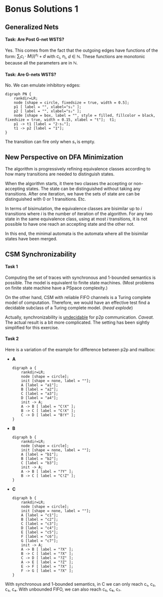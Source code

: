 # Bonus Solutions 1

## Generalized Nets

#### Task: Are Post G-net WSTS?

Yes.
This comes from the fact that the outgoing edges have functions of the form: $∑_i c_i⋅M(i)^{n_i} + d$ with $c_i$, $n_i$, $d$ ∈ ℕ.
These functions are monotonic because all the parameters are in ℕ.

#### Task: Are G-nets WSTS?

No.
We can emulate inhibitory edges:
```graphviz
digraph PN {
	rankdir=LR;
    node [shape = circle, fixedsize = true, width = 0.5];
    p1 [ label = "", xlabel="s₁" ];
    p2 [ label = "", xlabel="s₂" ];
    node [shape = box, label = "", style = filled, fillcolor = black, fixedsize = true, width = 0.15, xlabel = "t"];  t1;
    p1 -> t1 [label = "2⋅s₁"];
    t1 -> p2 [label = "1"];
}
```

The transition can fire only when $s₁$ is empty.


## New Perspective on DFA Minimization

The algorithm is progressively refining equivalence classes according to how many transitions are needed to distinguish states.

When the algorithm starts, it there two classes the accepting or non-accepting states.
The state can be distinguished without taking any transitions.
After one iteration, we have the sets of state are can be distinguished with 0 or 1 transitions.
Etc.

In terms of bisimulation, the equivalence classes are bisimilar up to $i$ transitions where $i$ is the number of iteration of the algorithm.
For any two state in the same equivalence class, using at most $i$ transitions, it is not possible to have one reach an accepting state and the other not.

In this end, the minimal automata is the automata where all the bisimilar states have been merged.


## CSM Synchronizability

#### Task 1

Computing the set of traces with synchronous and 1-bounded semantics is possible.
The model is equivalent to finite state machines.
(Most problems on finite state machine have a PSpace complexity.)

On the other hand, CSM with reliable FIFO channels is a Turing complete model of computation.
Therefore, we would have an effective test find a decidable subclass of a Turing complete model.
(*head explode*)

Actually, synchronizability is [undecidable](https://arxiv.org/abs/1702.07213) for p2p communication.
_Caveat._ The actual result is a bit more complicated.
The setting has been sightly simplified for this exercise.

#### Task 2

Here is a variation of the example for difference between p2p and mailbox:

* **A**
    ```graphviz
    digraph a {
        rankdir=LR;
        node [shape = circle];
        init [shape = none, label = ""];
        A [label = "a1"];
        B [label = "a2"];
        C [label = "a3"];
        D [label = "a4"];
        init -> A;
        A -> B [ label = "C!X" ];
        B -> C [ label = "C!X" ];
        C -> D [ label = "B!Y" ];
    }
    ```
* **B**
    ```graphviz
    digraph b {
        rankdir=LR;
        node [shape = circle];
        init [shape = none, label = ""];
        A [label = "b1"];
        B [label = "b2"];
        C [label = "b3"];
        init -> A;
        A -> B [ label = "?Y" ];
        B -> C [ label = "C!Z" ];
    }
    ```
* **C**
    ```graphviz
    digraph b {
        rankdir=LR;
        node [shape = circle];
        init [shape = none, label = ""];
        A [label = "c1"];
        B [label = "c2"];
        C [label = "c3"];
        D [label = "c4"];
        E [label = "c5"];
        F [label = "c6"];
        G [label = "c7"];
        init -> A;
        A -> B [ label = "?X" ];
        B -> C [ label = "?X" ];
        C -> D [ label = "?Z" ];
        A -> E [ label = "?Z" ];
        E -> F [ label = "?X" ];
        F -> G [ label = "?X" ];
    }
    ```

With synchronous and 1-bounded semantics, in C we can only reach c₁, c₂, c₃, c₄.
With unbounded FIFO, we can also reach c₅, c₆, c₇.
